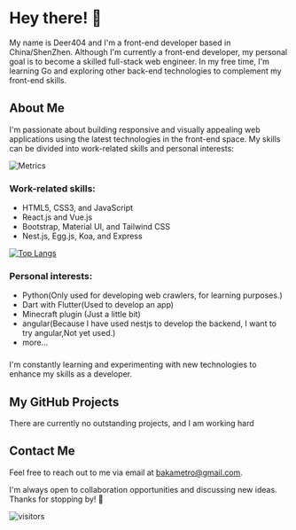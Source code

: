 # Hey there! 👋

My name is Deer404 and I'm a front-end developer based in China/ShenZhen.
Although I'm currently a front-end developer, my personal goal is to become a skilled full-stack web engineer. In my free time, I'm learning Go and exploring other back-end technologies to complement my front-end skills.

## About Me

I'm passionate about building responsive and visually appealing web applications using the latest technologies in the front-end space. My skills can be divided into work-related skills and personal interests:

![Metrics](https://metrics.lecoq.io/Deer404?template=terminal&activity=1&base=header%2C%20activity%2C%20community%2C%20repositories%2C%20metadata&base.indepth=false&base.hireable=false&base.skip=false&activity=false&activity.limit=5&activity.load=300&activity.days=14&activity.visibility=all&activity.timestamps=false&activity.filter=all&config.timezone=Asia%2FShanghai)
### Work-related skills:

- HTML5, CSS3, and JavaScript
- React.js and Vue.js
- Bootstrap, Material UI, and Tailwind CSS
- Nest.js, Egg.js, Koa, and Express

[![Top Langs](https://github-readme-stats.vercel.app/api/top-langs/?username=Deer404)](https://github.com/anuraghazra/github-readme-stats)
### Personal interests:

- Python(Only used for developing web crawlers, for learning purposes.)
- Dart with Flutter(Used to develop an app)
- Minecraft plugin (Just a little bit)
- angular(Because I have used nestjs to develop the backend, I want to try angular,Not yet used.)
- more...
### 

I'm constantly learning and experimenting with new technologies to enhance my skills as a developer.

## My GitHub Projects

There are currently no outstanding projects, and I am working hard

## Contact Me

Feel free to reach out to me via email at bakametro@gmail.com.

I'm always open to collaboration opportunities and discussing new ideas. Thanks for stopping by! 🙌

![visitors](https://visitor-badge.glitch.me/badge?page_id=Deer404.Deer404)
